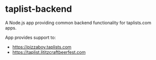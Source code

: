 taplist-backend
=========

A Node.js app providing common backend functionality for taplists.com apps.

App provides support to:
- https://pizzaboy.taplists.com
- https://taplist.lititzcraftbeerfest.com
